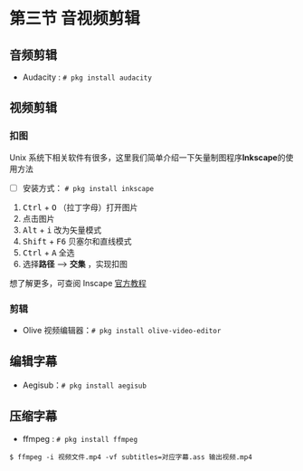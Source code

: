 # 第三节 音视频剪辑

## 音频剪辑

- Audacity : `# pkg install audacity`

## 视频剪辑

### 扣图

Unix 系统下相关软件有很多，这里我们简单介绍一下矢量制图程序**Inkscape**的使用方法

- [ ] 安装方式： `# pkg install inkscape`

1. <kbd>Ctrl</kbd>  + <kbd>O</kbd> （拉丁字母）打开图片
1. 点击图片
1. <kbd>Alt</kbd>  + <kbd>i</kbd> 改为矢量模式
1. <kbd>Shift</kbd>  + <kbd>F6</kbd> 贝塞尔和直线模式
1. <kbd>Ctrl</kbd>  + <kbd>A</kbd> 全选
1. 选择**路径** --> **交集** ，实现扣图

想了解更多，可查阅 Inscape [官方教程](https://inkscape.org/zh-hans/learn/tutorials/)


### 剪辑

- Olive 视频编辑器：`# pkg install olive-video-editor`

## 编辑字幕

- Aegisub：`# pkg install aegisub`

## 压缩字幕

- ffmpeg : `# pkg install ffmpeg`

`$ ffmpeg -i 视频文件.mp4 -vf subtitles=对应字幕.ass 输出视频.mp4`
